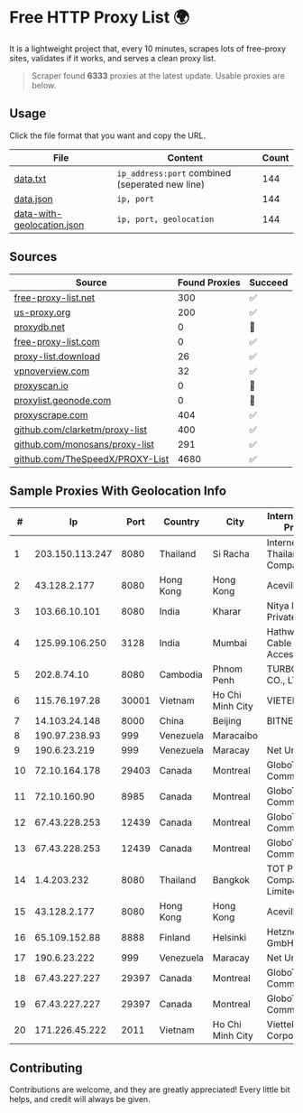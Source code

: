 
# Free HTTP Proxy List 🌍

It is a lightweight project that, every 10 minutes, scrapes lots of free-proxy sites, validates if it works, and serves a clean proxy list.


> Scraper found **6333** proxies at the latest update. Usable proxies are below.

## Usage

Click the file format that you want and copy the URL.


|File|Content|Count|
|----|-------|-----|
|[data.txt](https://raw.githubusercontent.com/themiralay/Proxy-List-World/master/data.txt)|`ip_address:port` combined (seperated new line)|144|
|[data.json](https://raw.githubusercontent.com/themiralay/Proxy-List-World/master/data.json)|`ip, port`|144|
|[data-with-geolocation.json](https://raw.githubusercontent.com/themiralay/Proxy-List-World/master/data-with-geolocation.json)|`ip, port, geolocation`|144|

## Sources

|Source|Found Proxies|Succeed|
|------|-------------|-------|
|[free-proxy-list.net](https://free-proxy-list.net)|300|✅|
|[us-proxy.org](https://www.us-proxy.org)|200|✅|
|[proxydb.net](http://proxydb.net)|0|🚫|
|[free-proxy-list.com](https://free-proxy-list.com/?page=&port=&type%5B%5D=http&type%5B%5D=https&up_time=0&search=Search)|0|✅|
|[proxy-list.download](https://www.proxy-list.download/HTTP)|26|✅|
|[vpnoverview.com](https://vpnoverview.com/privacy/anonymous-browsing/free-proxy-servers)|32|✅|
|[proxyscan.io](https://www.proxyscan.io)|0|🚫|
|[proxylist.geonode.com](https://proxylist.geonode.com/api/proxy-list?limit=300&page=1&sort_by=lastChecked&sort_type=desc&protocols=http,https)|0|🚫|
|[proxyscrape.com](https://api.proxyscrape.com/v2/?request=displayproxies&protocol=http&timeout=10000&country=all&ssl=all&anonymity=all)|404|✅|
|[github.com/clarketm/proxy-list](https://raw.githubusercontent.com/clarketm/proxy-list/master/proxy-list-raw.txt)|400|✅|
|[github.com/monosans/proxy-list](https://raw.githubusercontent.com/monosans/proxy-list/main/proxies/http.txt)|291|✅|
|[github.com/TheSpeedX/PROXY-List](https://raw.githubusercontent.com/TheSpeedX/PROXY-List/master/http.txt)|4680|✅|


## Sample Proxies With Geolocation Info

|#|Ip|Port|Country|City|Internet Service Provider|
|-|--|----|-------|----|-------------------------|
|1|203.150.113.247|8080|Thailand|Si Racha|Internet Thailand Company Ltd.|
|2|43.128.2.177|8080|Hong Kong|Hong Kong|Aceville Pte.ltd|
|3|103.66.10.101|8080|India|Kharar|Nitya Internet Private Limited|
|4|125.99.106.250|3128|India|Mumbai|Hathway IP over Cable Internet Access|
|5|202.8.74.10|8080|Cambodia|Phnom Penh|TURBOTECH CO., LTD.|
|6|115.76.197.28|30001|Vietnam|Ho Chi Minh City|VIETELGPRS|
|7|14.103.24.148|8000|China|Beijing|BITNET|
|8|190.97.238.93|999|Venezuela|Maracaibo||
|9|190.6.23.219|999|Venezuela|Maracay|Net Uno|
|10|72.10.164.178|29403|Canada|Montreal|GloboTech Communications|
|11|72.10.160.90|8985|Canada|Montreal|GloboTech Communications|
|12|67.43.228.253|12439|Canada|Montreal|GloboTech Communications|
|13|67.43.228.253|12439|Canada|Montreal|GloboTech Communications|
|14|1.4.203.232|8080|Thailand|Bangkok|TOT Public Company Limited|
|15|43.128.2.177|8080|Hong Kong|Hong Kong|Aceville Pte.ltd|
|16|65.109.152.88|8888|Finland|Helsinki|Hetzner Online GmbH|
|17|190.6.23.222|999|Venezuela|Maracay|Net Uno|
|18|67.43.227.227|29397|Canada|Montreal|GloboTech Communications|
|19|67.43.227.227|29397|Canada|Montreal|GloboTech Communications|
|20|171.226.45.222|2011|Vietnam|Ho Chi Minh City|Viettel Corporation|



## Contributing

Contributions are welcome, and they are greatly appreciated! Every
little bit helps, and credit will always be given.

